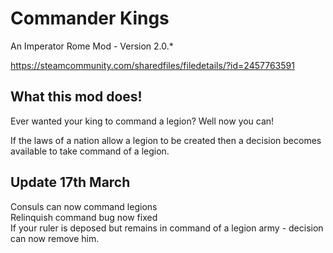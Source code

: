 # Commander Kings

An Imperator Rome Mod - Version 2.0.*  

https://steamcommunity.com/sharedfiles/filedetails/?id=2457763591  

## What this mod does! 

Ever wanted your king to command a legion? Well now you can!  

If the laws of a nation allow a legion to be created then a decision becomes available to take command of a legion.  

## Update 17th March

Consuls can now command legions  
Relinquish command bug now fixed  
If your ruler is deposed but remains in command of a legion army - decision can now remove him.  